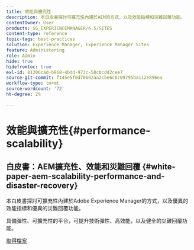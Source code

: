 ```yaml
---
title: 效能與擴充性
description: 本白皮書探討可擴充性內建於AEM的方式，以及效能指標和災難回覆功能。
contentOwner: User
products: SG_EXPERIENCEMANAGER/6.5/SITES
content-type: reference
topic-tags: best-practices
solution: Experience Manager, Experience Manager Sites
feature: Administering
role: Admin
hide: true
hidefromtoc: true
exl-id: 81306cad-b968-4bdd-973c-50cbcdd2cee7
source-git-commit: f145e5f0d70662aa2cbe6c8c09795ba112e896ea
workflow-type: tm+mt
source-wordcount: '72'
ht-degree: 2%

---
```


# 效能與擴充性{#performance-scalability}

## 白皮書：AEM擴充性、效能和災難回覆 {#white-paper-aem-scalability-performance-and-disaster-recovery}

本白皮書探討可擴充性內建於Adobe Experience Manager的方式，以及優異的效能指標和優異的災難回覆功能。

具備彈性、可擴充性的平台，可提升技術彈性、高效能，以及健全的災難回覆功能。

[取得檔案](assets/aem_scalability_whitepaperfinal-06122015je.pdf)
